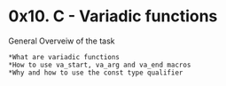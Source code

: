 #		0x10. C - Variadic functions


General Overveiw of the task

    *What are variadic functions
    *How to use va_start, va_arg and va_end macros
    *Why and how to use the const type qualifier

